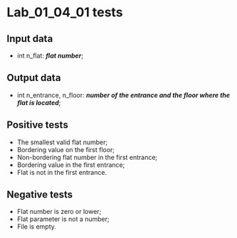 # Lab_01_04_01 tests
## Input data
- int n_flat: _**flat number**_;
## Output data
- int n_entrance, n_floor: _**number of the entrance and the floor where the flat is located**_;
## Positive tests
- The smallest valid flat number;
- Bordering value on the first floor;
- Non-bordering flat number in the first entrance;
- Bordering value in the first entrance;
- Flat is not in the first entrance.
## Negative tests
- Flat number is zero or lower;
- Flat parameter is not a number;
- File is empty.
